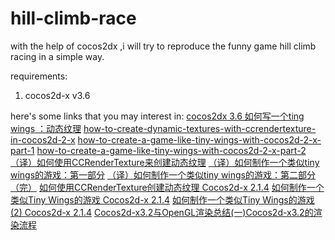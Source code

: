 # hill-climb-race
with the help of cocos2dx ,i will try to reproduce the funny game hill climb racing in a simple way.

requirements:
1. cocos2d-x v3.6

here's some links that you may interest in:
[cocos2dx 3.6 如何写一个ting wings ：动态纹理](http://www.jianshu.com/p/431c74334cca)
[how-to-create-dynamic-textures-with-ccrendertexture-in-cocos2d-2-x](http://www.raywenderlich.com/33266/how-to-create-dynamic-textures-with-ccrendertexture-in-cocos2d-2-x)
[how-to-create-a-game-like-tiny-wings-with-cocos2d-2-x-part-1](http://www.raywenderlich.com/32954/how-to-create-a-game-like-tiny-wings-with-cocos2d-2-x-part-1)
[how-to-create-a-game-like-tiny-wings-with-cocos2d-2-x-part-2](http://www.raywenderlich.com/32958/how-to-create-a-game-like-tiny-wings-with-cocos2d-2-x-part-2)
[（译）如何使用CCRenderTexture来创建动态纹理](http://www.cnblogs.com/zilongshanren/archive/2011/07/01/2095479.html)
[（译）如何制作一个类似tiny wings的游戏：第一部分](http://www.cnblogs.com/zilongshanren/archive/2011/07/01/2095489.html)
[（译）如何制作一个类似tiny wings的游戏：第二部分（完）](http://www.cnblogs.com/zilongshanren/archive/2011/07/02/2095527.html)
[如何使用CCRenderTexture创建动态纹理 Cocos2d-x 2.1.4](http://blog.csdn.net/akof1314/article/details/9190901)
[如何制作一个类似Tiny Wings的游戏 Cocos2d-x 2.1.4](http://blog.csdn.net/akof1314/article/details/9293797)
[如何制作一个类似Tiny Wings的游戏(2) Cocos2d-x 2.1.4](http://blog.csdn.net/akof1314/article/details/9420575)
[Cocos2d-x3.2与OpenGL渲染总结(一)Cocos2d-x3.2的渲染流程](http://blog.csdn.net/cbbbc/article/details/39449945)
